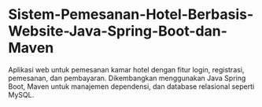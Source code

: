 # Sistem-Pemesanan-Hotel-Berbasis-Website-Java-Spring-Boot-dan-Maven
Aplikasi web untuk pemesanan kamar hotel dengan fitur login, registrasi, pemesanan, dan pembayaran. Dikembangkan menggunakan Java Spring Boot, Maven untuk manajemen dependensi, dan database relasional seperti MySQL.
